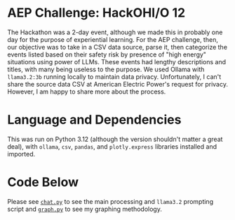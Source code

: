 # AEP Challenge: HackOHI/O 12
The Hackathon was a 2-day event, although we made this in probably one day for the purpose of experiential learning. For the AEP challenge, then, our objective was to take in a CSV data source, parse it, then categorize the events listed based on their safety risk by presence of "high energy" situations using power of LLMs. These events had lengthy descriptions and titles, with many being useless to the purpose. We used Ollama with `llama3.2:3b` running locally to maintain data privacy. Unfortunately, I can't share the source data CSV at American Electric Power's request for privacy. However, I am happy to share more about the process.

# Language and Dependencies
This was run on Python 3.12 (although the version shouldn't matter a great deal), with `ollama`, `csv`, `pandas`, and `plotly.express` libraries installed and imported.

# Code Below
Please see [`chat.py`](chat.py) to see the main processing and `llama3.2` prompting script and [`graph.py`](graph.py) to see my graphing methodology.
